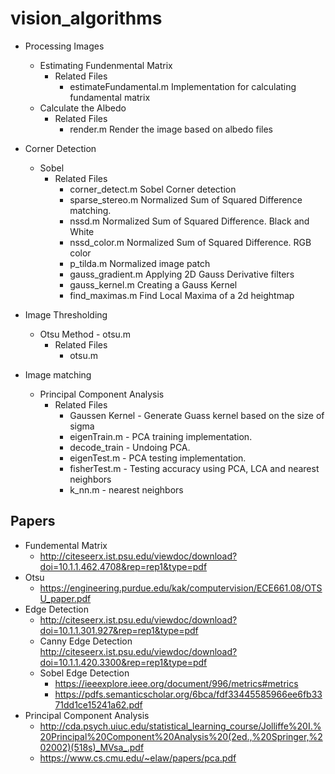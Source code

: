 # vision_algorithms

- Processing Images
  * Estimating Fundenmental Matrix
    + Related Files 
      - estimateFundamental.m  Implementation for calculating fundamental matrix
  * Calculate the Albedo
    + Related Files 
      - render.m  Render the image based on albedo files

- Corner Detection 
  * Sobel 
    + Related Files
       - corner_detect.m  Sobel Corner detection
       - sparse_stereo.m  Normalized Sum of Squared Difference matching.
       - nssd.m Normalized  Sum of Squared Difference. Black and White
       - nssd_color.m  Normalized Sum of Squared Difference. RGB color
       - p_tilda.m  Normalized image patch
       - gauss_gradient.m  Applying 2D Gauss Derivative filters 
       - gauss_kernel.m  Creating a Gauss Kernel
       - find_maximas.m  Find Local Maxima of a 2d heightmap

- Image Thresholding
  * Otsu Method - otsu.m
    + Related Files
      - otsu.m

- Image matching
  * Principal Component Analysis
    + Related Files
      - Gaussen Kernel  -  Generate Guass kernel based on the size of sigma
      - eigenTrain.m  -  PCA training implementation.
      - decode_train -  Undoing PCA.
      - eigenTest.m  - PCA testing implementation.
      - fisherTest.m -  Testing accuracy using PCA, LCA and nearest neighbors
      - k_nn.m  - nearest neighbors
      
      
## Papers
* Fundemental Matrix
  - http://citeseerx.ist.psu.edu/viewdoc/download?doi=10.1.1.462.4708&rep=rep1&type=pdf
* Otsu
  - https://engineering.purdue.edu/kak/computervision/ECE661.08/OTSU_paper.pdf
* Edge Detection
  - http://citeseerx.ist.psu.edu/viewdoc/download?doi=10.1.1.301.927&rep=rep1&type=pdf
  - Canny Edge Detection http://citeseerx.ist.psu.edu/viewdoc/download?doi=10.1.1.420.3300&rep=rep1&type=pdf
  - Sobel Edge Detection 
    + https://ieeexplore.ieee.org/document/996/metrics#metrics
    + https://pdfs.semanticscholar.org/6bca/fdf33445585966ee6fb3371dd1ce15241a62.pdf
* Principal Component Analysis
  - http://cda.psych.uiuc.edu/statistical_learning_course/Jolliffe%20I.%20Principal%20Component%20Analysis%20(2ed.,%20Springer,%202002)(518s)_MVsa_.pdf
  - https://www.cs.cmu.edu/~elaw/papers/pca.pdf
